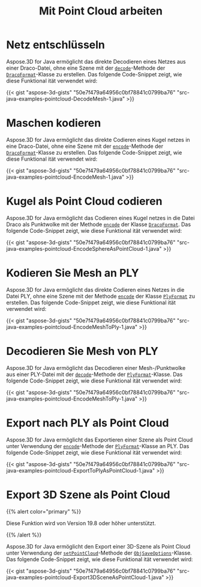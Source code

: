 ﻿---
title: Mit Point Cloud arbeiten
type: docs
weight: 110
url: /de/java/working-with-pointcloud/
description: Aspose.3D for Java ermöglicht das direkte Decodieren eines Netzes aus einer Draco-Datei, ohne eine Szene mit der Dekodierung methode der DracoFormat-Klasse zu erstellen.
---
# **Netz entschlüsseln**
Aspose.3D for Java ermöglicht das direkte Decodieren eines Netzes aus einer Draco-Datei, ohne eine Szene mit der [`decode`](https://reference.aspose.com/3d/java/com.aspose.threed/DracoFormat#decode-java.lang.String-)-Methode der [`DracoFormat`](https://reference.aspose.com/3d/java/com.aspose.threed/DracoFormat)-Klasse zu erstellen. Das folgende Code-Snippet zeigt, wie diese Funktional ität verwendet wird:



{{< gist "aspose-3d-gists" "50e7f479a64956c0bf78841c0799ba76" "src-java-examples-pointcloud-DecodeMesh-1.java" >}}
# **Maschen kodieren**
Aspose.3D for Java ermöglicht das direkte Codieren eines Kugel netzes in eine Draco-Datei, ohne eine Szene mit der [`encode`](https://reference.aspose.com/3d/java/com.aspose.threed/DracoFormat#encode-com.aspose.threed.Entity-java.lang.String-)-Methode der [`DracoFormat`](https://reference.aspose.com/3d/java/com.aspose.threed/DracoFormat)-Klasse zu erstellen. Das folgende Code-Snippet zeigt, wie diese Funktional ität verwendet wird:



{{< gist "aspose-3d-gists" "50e7f479a64956c0bf78841c0799ba76" "src-java-examples-pointcloud-EncodeMesh-1.java" >}}
# **Kugel als Point Cloud codieren**
Aspose.3D for Java ermöglicht das Codieren eines Kugel netzes in die Datei Draco als Punktwolke mit der Methode [`encode`](https://reference.aspose.com/3d/java/com.aspose.threed/DracoFormat#encode-com.aspose.threed.Entity-java.lang.String-com.aspose.threed.DracoSaveOptions-) der Klasse [`DracoFormat`](https://reference.aspose.com/3d/java/com.aspose.threed/DracoFormat). Das folgende Code-Snippet zeigt, wie diese Funktional ität verwendet wird:



{{< gist "aspose-3d-gists" "50e7f479a64956c0bf78841c0799ba76" "src-java-examples-pointcloud-EncodeSphereAsPointCloud-1.java" >}}
# **Kodieren Sie Mesh an PLY**
Aspose.3D for Java ermöglicht das direkte Codieren eines Netzes in die Datei PLY, ohne eine Szene mit der Methode [`encode`](https://reference.aspose.com/3d/java/com.aspose.threed/PlyFormat#encode-com.aspose.threed.Entity-java.lang.String-) der Klasse [`PlyFormat`](https://reference.aspose.com/3d/java/com.aspose.threed/PlyFormat) zu erstellen. Das folgende Code-Snippet zeigt, wie diese Funktional ität verwendet wird:



{{< gist "aspose-3d-gists" "50e7f479a64956c0bf78841c0799ba76" "src-java-examples-pointcloud-EncodeMeshToPly-1.java" >}}
# **Decodieren Sie Mesh von PLY**
Aspose.3D for Java ermöglicht das Decodieren einer Mesh-/Punktwolke aus einer PLY-Datei mit der [`decode`](https://reference.aspose.com/3d/java/com.aspose.threed/PlyFormat#decode-java.lang.String-)-Methode der [`PlyFormat`](https://reference.aspose.com/3d/java/com.aspose.threed/PlyFormat)-Klasse. Das folgende Code-Snippet zeigt, wie diese Funktional ität verwendet wird:



{{< gist "aspose-3d-gists" "50e7f479a64956c0bf78841c0799ba76" "src-java-examples-pointcloud-EncodeMeshToPly-1.java" >}}
# **Export nach PLY als Point Cloud**
Aspose.3D for Java ermöglicht das Exportieren einer Szene als Point Cloud unter Verwendung der [`encode`](https://reference.aspose.com/3d/java/com.aspose.threed/PlyFormat#encode-com.aspose.threed.Entity-java.lang.String-com.aspose.threed.PlySaveOptions-)-Methode der [`PlyFormat`](https://reference.aspose.com/3d/java/com.aspose.threed/PlyFormat)-Klasse an PLY. Das folgende Code-Snippet zeigt, wie diese Funktional ität verwendet wird:



{{< gist "aspose-3d-gists" "50e7f479a64956c0bf78841c0799ba76" "src-java-examples-pointcloud-ExportToPlyAsPointCloud-1.java" >}}
# **Export 3D Szene als Point Cloud**
{{% alert color="primary" %}} 

Diese Funktion wird von Version 19.8 oder höher unterstützt.

{{% /alert %}} 

Aspose.3D for Java ermöglicht den Export einer 3D-Szene als Point Cloud unter Verwendung der [`setPointCloud`](https://reference.aspose.com/3d/java/com.aspose.threed/ObjSaveOptions#setPointCloud-boolean-)-Methode der [`ObjSaveOptions`](https://reference.aspose.com/3d/java/com.aspose.threed/ObjSaveOptions)-Klasse. Das folgende Code-Snippet zeigt, wie diese Funktional ität verwendet wird:

{{< gist "aspose-3d-gists" "50e7f479a64956c0bf78841c0799ba76" "src-java-examples-pointcloud-Export3DSceneAsPointCloud-1.java" >}}
